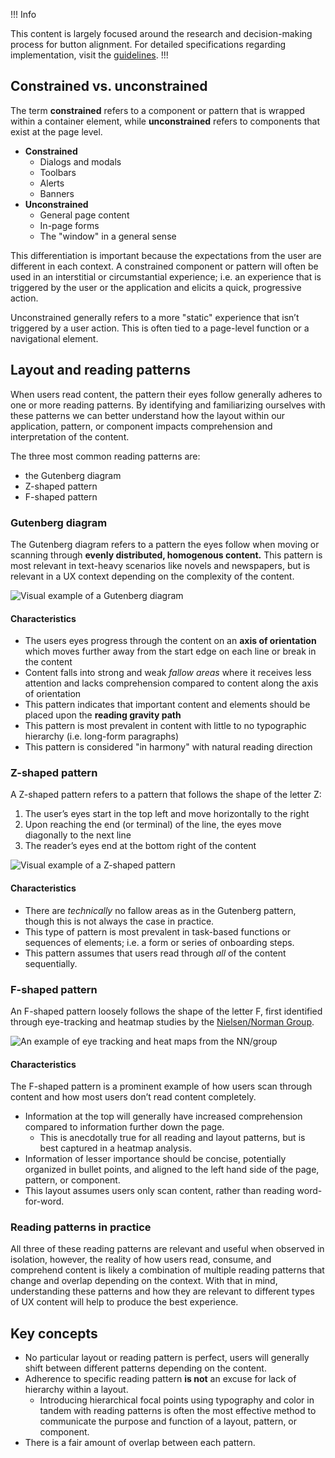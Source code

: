 !!! Info

This content is largely focused around the research and decision-making process for button alignment. For detailed specifications regarding implementation, visit the [guidelines](/patterns/button-alignment?tab=guidelines).
!!!

## Constrained vs. unconstrained

The term **constrained** refers to a component or pattern that is wrapped within a container element, while **unconstrained** refers to components that exist at the page level.

- **Constrained**
    - Dialogs and modals
    - Toolbars
    - Alerts
    - Banners
- **Unconstrained**
    - General page content
    - In-page forms
    - The "window" in a general sense

This differentiation is important because the expectations from the user are different in each context. A constrained component or pattern will often be used in an interstitial or circumstantial experience; i.e. an experience that is triggered by the user or the application and elicits a quick, progressive action.

Unconstrained generally refers to a more "static" experience that isn’t triggered by a user action. This is often tied to a page-level function or a navigational element.

## Layout and reading patterns

When users read content, the pattern their eyes follow generally adheres to one or more reading patterns. By identifying and familiarizing ourselves with these patterns we can better understand how the layout within our application, pattern, or component impacts comprehension and interpretation of the content.

The three most common reading patterns are:

- the Gutenberg diagram
- Z-shaped pattern
- F-shaped pattern

### Gutenberg diagram

The Gutenberg diagram refers to a pattern the eyes follow when moving or scanning through **evenly distributed, homogenous content.** This pattern is most relevant in text-heavy scenarios like novels and newspapers, but is relevant in a UX context depending on the complexity of the content.

![Visual example of a Gutenberg diagram](/assets/patterns/button-organization/gutenberg-diagram.png)

#### Characteristics

- The users eyes progress through the content on an **axis of orientation** which moves further away from the start edge on each line or break in the content
- Content falls into strong and weak _fallow areas_ where it receives less attention and lacks comprehension compared to content along the axis of orientation
- This pattern indicates that important content and elements should be placed upon the **reading gravity path**
- This pattern is most prevalent in content with little to no typographic hierarchy (i.e. long-form paragraphs)
- This pattern is considered "in harmony" with natural reading direction

### Z-shaped pattern

A Z-shaped pattern refers to a pattern that follows the shape of the letter Z:

1. The user’s eyes start in the top left and move horizontally to the right
2. Upon reaching the end (or terminal) of the line, the eyes move diagonally to the next line
3. The reader’s eyes end at the bottom right of the content

![Visual example of a Z-shaped pattern](/assets/patterns/button-organization/z-shaped-pattern.png)

#### Characteristics

- There are _technically_ no fallow areas as in the Gutenberg pattern, though this is not always the case in practice.
- This type of pattern is most prevalent in task-based functions or sequences of elements; i.e. a form or series of onboarding steps.
- This pattern assumes that users read through _all_ of the content sequentially.

### F-shaped pattern

An F-shaped pattern loosely follows the shape of the letter F, first identified through eye-tracking and heatmap studies by the [Nielsen/Norman Group](https://www.nngroup.com/articles/f-shaped-pattern-reading-web-content-discovered/).

![An example of eye tracking and heat maps from the NN/group](/assets/patterns/button-organization/f-shaped-pattern-nn-group.png)

#### Characteristics

The F-shaped pattern is a prominent example of how users scan through content and how most users don’t read content completely.

- Information at the top will generally have increased comprehension compared to information further down the page.
    - This is anecdotally true for all reading and layout patterns, but is best captured in a heatmap analysis.
- Information of lesser importance should be concise, potentially organized in bullet points, and aligned to the left hand side of the page, pattern, or component.
- This layout assumes users only scan content, rather than reading word-for-word.

### Reading patterns in practice

All three of these reading patterns are relevant and useful when observed in isolation, however, the reality of how users read, consume, and comprehend content is likely a combination of multiple reading patterns that change and overlap depending on the context. With that in mind, understanding these patterns and how they are relevant to different types of UX content will help to produce the best experience.

## Key concepts

- No particular layout or reading pattern is perfect, users will generally shift between different patterns depending on the content.
- Adherence to specific reading pattern **is not** an excuse for lack of hierarchy within a layout.
    - Introducing hierarchical focal points using typography and color in tandem with reading patterns is often the most effective method to communicate the purpose and function of a layout, pattern, or component.
- There is a fair amount of overlap between each pattern.